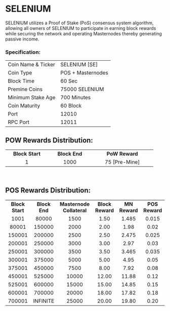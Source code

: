 # SELENIUM

<p> SELENIUM utilizes a Proof of Stake (PoS) consensus system algorithm, allowing all owners of SELENIUM to participate in earning block rewards while securing the network and operating Masternodes thereby generating passive income.<p>

  
  
<h3><strong>Specification:</strong></h3>
<table>
<tbody>
<tr>
<td>Coin Name & Ticker</td>
<td>SELENIUM [SE]</td>
</tr>
<tr>
<td>Coin Type</td>
<td>POS + Masternodes</td>
</tr>
<tr>
<td>Block Time</td>
<td>60 Sec</td>
</tr>
<tr>
<td>Premine Coins</td>
<td>75000 SELENIUM</td>
</tr>
<tr>
<td>Minimum Stake Age</td>
<td>700 Minutes</td>
</tr>
<tr>
<td>Coin Maturity</td>
<td>60 Block</td>
</tr>
<tr>
<td>Port</td>
<td>12010</td>
</tr>
<tr>
<td>RPC Port</td>
<td>12011</td>
</tr>
</tbody>
</table>
<h2><strong>POW Rewards Distribution:</strong></h2>
<table border="0" width="600" cellspacing="2" cellpadding="2">
<tr>
<td class="xl65" style="width: 120px; text-align: center;"><strong>Block Start</strong></td>
<td class="xl65" style="width: 120px; text-align: center;"><strong>Block End</strong></td>
<td class="xl65" style="width: 180px; text-align: center;"><strong>PoW Reward</strong></td>
</tr>
<tr>
<td class="xl65" style="width: 120px; text-align: center;">1</td>
<td class="xl65" style="width: 120px; text-align: center;">1000</td>
<td class="xl65" style="width: 180px; text-align: center;">75 [Pre-Mine]</td>
</tr>
</table>
<br>
<h2><strong>POS Rewards Distribution:</strong></h2>
<table border="0" width="600" cellspacing="2" cellpadding="2"><colgroup><col width="26" /><col width="106" /><col width="98" /><col width="126" /><col width="130" /><col width="118" /></colgroup>
<tbody>
<tr>
<td class="xl65" style="width: 120px; text-align: center;"><strong>Block Start</strong></td>
<td class="xl65" style="width: 120px; text-align: center;"><strong>Block End</strong></td>
<td class="xl65" style="width: 180px; text-align: center;"><strong>Masternode Collateral</strong></td>
<td class="xl65" style="width: 120px; text-align: center;"><strong>Block Reward</strong></td>
<td class="xl65" style="width: 120px; text-align: center;"><strong>MN Reward</strong></td>
<td class="xl66" style="width: 120px; text-align: center;"><strong>POS Reward</strong></td>
</tr>
<tr>
<td class="xl65" style="width: 120px; text-align: center;">1001</td>
<td class="xl65" style="width: 120px; text-align: center;">80000</td>
<td class="xl65" style="width: 180px; text-align: center;">1500</td>
<td class="xl65" style="width: 120px; text-align: center;">1.50</td>
<td class="xl65" style="width: 120px; text-align: center;">1.485</td>
<td class="xl66" style="width: 120px; text-align: center;">0.015</td>
</tr>
<tr>
<td class="xl65" style="width: 120px; text-align: center;">80001</td>
<td class="xl65" style="width: 120px; text-align: center;">150000</td>
<td class="xl65" style="width: 180px; text-align: center;">2000</td>
<td class="xl65" style="width: 120px; text-align: center;">2.00</td>
<td class="xl65" style="width: 120px; text-align: center;">1.98</td>
<td class="xl66" style="width: 120px; text-align: center;">0.02</td>
</tr>
<tr>
<td class="xl65" style="width: 120px; text-align: center;">150001</td>
<td class="xl65" style="width: 120px; text-align: center;">200000</td>
<td class="xl65" style="width: 180px; text-align: center;">2500</td>
<td class="xl65" style="width: 120px; text-align: center;">2.50</td>
<td class="xl65" style="width: 120px; text-align: center;">2.475</td>
<td class="xl66" style="width: 120px; text-align: center;">0.025</td>
</tr>
<tr>
<td class="xl65" style="width: 120px; text-align: center;">200001</td>
<td class="xl65" style="width: 120px; text-align: center;">250000</td>
<td class="xl65" style="width: 180px; text-align: center;">3000</td>
<td class="xl65" style="width: 120px; text-align: center;">3.00</td>
<td class="xl65" style="width: 120px; text-align: center;">2.97</td>
<td class="xl66" style="width: 120px; text-align: center;">0.03</td>
</tr>
<tr>
<td class="xl65" style="width: 120px; text-align: center;">250001</td>
<td class="xl65" style="width: 120px; text-align: center;">300000</td>
<td class="xl65" style="width: 180px; text-align: center;">3500</td>
<td class="xl65" style="width: 120px; text-align: center;">3.50</td>
<td class="xl65" style="width: 120px; text-align: center;">3.465</td>
<td class="xl66" style="width: 120px; text-align: center;">0.035</td>
</tr>
<tr>
<td class="xl65" style="width: 120px; text-align: center;">300001</td>
<td class="xl65" style="width: 120px; text-align: center;">375000</td>
<td class="xl65" style="width: 180px; text-align: center;">5000</td>
<td class="xl65" style="width: 120px; text-align: center;">5.00</td>
<td class="xl65" style="width: 120px; text-align: center;">4.95</td>
<td class="xl66" style="width: 120px; text-align: center;">0.05</td>
</tr>
<tr>
<td class="xl65" style="width: 120px; text-align: center;">375001</td>
<td class="xl65" style="width: 120px; text-align: center;">450000</td>
<td class="xl65" style="width: 180px; text-align: center;">7500</td>
<td class="xl65" style="width: 120px; text-align: center;">8.00</td>
<td class="xl65" style="width: 120px; text-align: center;">7.92</td>
<td class="xl66" style="width: 120px; text-align: center;">0.08</td>
</tr>
<tr>
<td class="xl65" style="width: 120px; text-align: center;">450001</td>
<td class="xl65" style="width: 120px; text-align: center;">525000</td>
<td class="xl65" style="width: 180px; text-align: center;">10000</td>
<td class="xl65" style="width: 120px; text-align: center;">12.00</td>
<td class="xl65" style="width: 120px; text-align: center;">11.88</td>
<td class="xl66" style="width: 120px; text-align: center;">0.12</td>
</tr>
<tr>
<td class="xl65" style="width: 120px; text-align: center;">525001</td>
<td class="xl65" style="width: 120px; text-align: center;">600000</td>
<td class="xl65" style="width: 180px; text-align: center;">15000</td>
<td class="xl65" style="width: 120px; text-align: center;">15.00</td>
<td class="xl65" style="width: 120px; text-align: center;">14.85</td>
<td class="xl66" style="width: 120px; text-align: center;">0.15</td>
</tr>
<tr>
<td class="xl65" style="width: 120px; text-align: center;">600001</td>
<td class="xl65" style="width: 120px; text-align: center;">700000</td>
<td class="xl65" style="width: 180px; text-align: center;">20000</td>
<td class="xl65" style="width: 120px; text-align: center;">18.00</td>
<td class="xl65" style="width: 120px; text-align: center;">17.82</td>
<td class="xl66" style="width: 120px; text-align: center;">0.18</td>
</tr>
<tr>
<td class="xl65" style="width: 120px; text-align: center;">700001</td>
<td class="xl65" style="width: 120px; text-align: center;">INFINITE</td>
<td class="xl65" style="width: 180px; text-align: center;">25000</td>
<td class="xl65" style="width: 120px; text-align: center;">20.00</td>
<td class="xl65" style="width: 120px; text-align: center;">19.80</td>
<td class="xl66" style="width: 120px; text-align: center;">0.20</td>
</tr>
</tbody>
</table>
